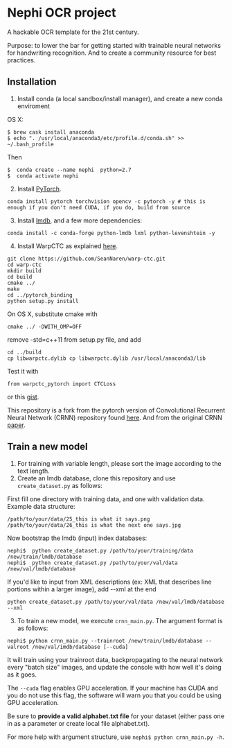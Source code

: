 # Nephi OCR project

A hackable OCR template for the 21st century.

Purpose: to lower the bar for getting started with trainable neural networks for handwriting recognition.
And to create a community resource for best practices.

## Installation
1. Install conda (a local sandbox/install manager), and create a new conda enviroment

OS X:
```
$ brew cask install anaconda
$ echo ". /usr/local/anaconda3/etc/profile.d/conda.sh" >> ~/.bash_profile
```
Then
```
$  conda create --name nephi  python=2.7 
$  conda activate nephi
```

2. Install [PyTorch](http://pytorch.org/).
```
conda install pytorch torchvision opencv -c pytorch -y # this is enough if you don't need CUDA, if you do, build from source
```
3. Install [lmdb](https://lmdb.readthedocs.io/en/release/), and a few more dependencies:

```
conda install -c conda-forge python-lmdb lxml python-levenshtein -y
```
4. Install WarpCTC as explained [here](https://github.com/SeanNaren/warp-ctc/tree/pytorch_bindings/pytorch_binding).

```
git clone https://github.com/SeanNaren/warp-ctc.git
cd warp-ctc
mkdir build
cd build
cmake ../
make
cd ../pytorch_binding
python setup.py install
```
On OS X, substitute cmake with
```
cmake ../ -DWITH_OMP=OFF
```
remove -std=c++11 from setup.py file, and add
```
cd ../build
cp libwarpctc.dylib cp libwarpctc.dylib /usr/local/anaconda3/lib
```

Test it with
```
from warpctc_pytorch import CTCLoss
```
or this [gist](https://gist.github.com/rdp/bc27be54ec883109989426a9af79ca39).

This repository is a fork from the pytorch version of Convolutional Recurrent Neural Network (CRNN) repository found [here](https://github.com/meijieru/crnn.pytorch).
And from the original CRNN [paper](https://github.com/bgshih/crnn/blob/master/tool/create_dataset.py).

## Train a new model
1. For training with variable length, please sort the image according to the text length.
2. Create an lmdb database, clone this repository and use ``create_dataset.py`` as follows: 

First fill one directory with training data, and one with validation data.  Example data structure:

```
/path/to/your/data/25_this is what it says.png
/path/to/your/data/26_this is what the next one says.jpg
```
Now bootstrap the lmdb (input) index databases:
```
nephi$  python create_dataset.py /path/to/your/training/data /new/train/lmdb/database
nephi$  python create_dataset.py /path/to/your/val/data /new/val/lmdb/database
```

If you'd like to input from XML descriptions (ex: XML that describes line portions within a larger image), 
add --xml at the end

```
python create_dataset.py /path/to/your/val/data /new/val/lmdb/database --xml
```

3. To train a new model, we execute `crnn_main.py`. The argument format is as follows:
```
nephi$ python crnn_main.py --trainroot /new/train/lmdb/database --valroot /new/val/imdb/database [--cuda]
```

It will train using your trainroot data, backpropagating to the neural network every "batch size" images, and update the console with how well it's doing as it goes.

The `--cuda` flag enables GPU acceleration. If your machine has CUDA and you do not use this flag, the software will warn you that you could be using GPU acceleration.

Be sure to **provide a valid alphabet.txt file** for your dataset (either pass one in as a parameter or create local file alphabet.txt). 

For more help with argument structure, use `nephi$ python crnn_main.py -h`.
